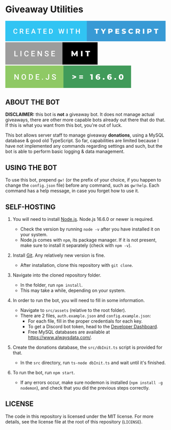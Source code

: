 # Giveaway Utilities

![Built with TypeScript](./.github/created-with-typescript.svg) ![License - MIT](./.github/license-mit.svg) ![Node.js Version >= 16.6.0](./.github/node.js.svg)

## ABOUT THE BOT

**DISCLAIMER:** this bot is **not** a giveaway bot. It does not manage actual giveaways, there are other more capable bots already out there that do that. If this is what you want from this bot, you're out of luck.

This bot allows server staff to manage giveaway **donations**, using a MySQL database & good old TypeScript. So far, capabilities are limited because I have not implemented any commands regarding settings and such, but the bot is able to perform basic logging & data management.

## USING THE BOT

To use this bot, prepend `gw!` (or the prefix of your choice, if you happen to change the `config.json` file) before any command, such as `gw!help`. Each command has a help message, in case you forget how to use it.

## SELF-HOSTING

1. You will need to install [Node.js](https://nodejs.org/en/). Node.js 16.6.0 or newer is required.
    - Check the version by running `node -v` after you have installed it on your system.
    - Node.js comes with `npm`, its package manager. If it is not present, make sure to install it separately (check with `npm -v`).

2. Install [Git](https://git-scm.com/downloads). Any relatively new version is fine.
    - After installation, clone this repository with `git clone`.

3. Navigate into the cloned repository folder.
    - In the folder, run `npm install`.
    - This may take a while, depending on your system.

4. In order to run the bot, you will need to fill in some information.
    - Navigate to `src/assets` (relative to the root folder).
    - There are 2 files, `auth.example.json` and `config.example.json`:
        - For each file, fill in the proper credentials for each key.
        - To get a Discord bot token, head to the [Developer Dashboard](https://discord.com/login?redirect_to=%2Fdevelopers%2Fapplications).
        - Free MySQL databases are available at https://www.alwaysdata.com/.

5. Create the donations database, the `src/dbInit.ts` script is provided for that.
    - In the `src` directory, run `ts-node dbInit.ts` and wait until it's finished.

6. To run the bot, run `npm start`.
    - If any errors occur, make sure nodemon is installed (`npm install -g nodemon`), and check that you did the previous steps correctly.

## LICENSE

The code in this repository is licensed under the MIT license. For more details, see the license file at the root of this repository (`LICENSE`).